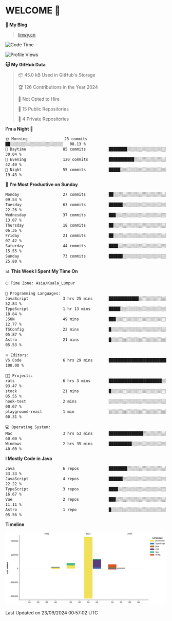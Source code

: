 # WELCOME 👋

**🐶 My Blog**
> [linwy.cn](linwy.cn)

<!--START_SECTION:waka-->
![Code Time](http://img.shields.io/badge/Code%20Time-1%2C023%20hrs%2049%20mins-blue)

![Profile Views](http://img.shields.io/badge/Profile%20Views-23-blue)

**🐱 My GitHub Data** 

> 📦 45.0 kB Used in GitHub's Storage 
 > 
> 🏆 126 Contributions in the Year 2024
 > 
> 🚫 Not Opted to Hire
 > 
> 📜 15 Public Repositories 
 > 
> 🔑 4 Private Repositories 
 > 
**I'm a Night 🦉** 

```text
🌞 Morning                23 commits          ██░░░░░░░░░░░░░░░░░░░░░░░   08.13 % 
🌆 Daytime                85 commits          ████████░░░░░░░░░░░░░░░░░   30.04 % 
🌃 Evening                120 commits         ███████████░░░░░░░░░░░░░░   42.40 % 
🌙 Night                  55 commits          █████░░░░░░░░░░░░░░░░░░░░   19.43 % 
```
📅 **I'm Most Productive on Sunday** 

```text
Monday                   27 commits          ██░░░░░░░░░░░░░░░░░░░░░░░   09.54 % 
Tuesday                  63 commits          ██████░░░░░░░░░░░░░░░░░░░   22.26 % 
Wednesday                37 commits          ███░░░░░░░░░░░░░░░░░░░░░░   13.07 % 
Thursday                 18 commits          ██░░░░░░░░░░░░░░░░░░░░░░░   06.36 % 
Friday                   21 commits          ██░░░░░░░░░░░░░░░░░░░░░░░   07.42 % 
Saturday                 44 commits          ████░░░░░░░░░░░░░░░░░░░░░   15.55 % 
Sunday                   73 commits          ██████░░░░░░░░░░░░░░░░░░░   25.80 % 
```


📊 **This Week I Spent My Time On** 

```text
🕑︎ Time Zone: Asia/Kuala_Lumpur

💬 Programming Languages: 
JavaScript               3 hrs 25 mins       █████████████░░░░░░░░░░░░   52.84 % 
TypeScript               1 hr 13 mins        █████░░░░░░░░░░░░░░░░░░░░   18.84 % 
JSON                     49 mins             ███░░░░░░░░░░░░░░░░░░░░░░   12.77 % 
TSConfig                 22 mins             █░░░░░░░░░░░░░░░░░░░░░░░░   05.87 % 
Astro                    21 mins             █░░░░░░░░░░░░░░░░░░░░░░░░   05.53 % 

🔥 Editors: 
VS Code                  6 hrs 29 mins       █████████████████████████   100.00 % 

🐱‍💻 Projects: 
rats                     6 hrs 3 mins        ███████████████████████░░   93.47 % 
stock                    21 mins             █░░░░░░░░░░░░░░░░░░░░░░░░   05.55 % 
hook-test                2 mins              ░░░░░░░░░░░░░░░░░░░░░░░░░   00.67 % 
playground-react         1 min               ░░░░░░░░░░░░░░░░░░░░░░░░░   00.31 % 

💻 Operating System: 
Mac                      3 hrs 53 mins       ███████████████░░░░░░░░░░   60.00 % 
Windows                  2 hrs 35 mins       ██████████░░░░░░░░░░░░░░░   40.00 % 
```

**I Mostly Code in Java** 

```text
Java                     6 repos             ████████░░░░░░░░░░░░░░░░░   33.33 % 
JavaScript               4 repos             ██████░░░░░░░░░░░░░░░░░░░   22.22 % 
TypeScript               3 repos             ████░░░░░░░░░░░░░░░░░░░░░   16.67 % 
Vue                      2 repos             ███░░░░░░░░░░░░░░░░░░░░░░   11.11 % 
Astro                    1 repo              █░░░░░░░░░░░░░░░░░░░░░░░░   05.56 % 
```



**Timeline**

![Lines of Code chart](https://raw.githubusercontent.com/rieraa/rieraa/main/assets/bar_graph.png)


 Last Updated on 23/09/2024 00:57:02 UTC
<!--END_SECTION:waka-->
